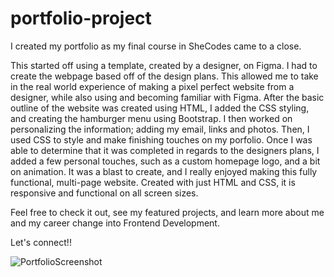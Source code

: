 # portfolio-project

I created my portfolio as my final course in SheCodes came to a close. 

This started off using a template, created by a designer, on Figma. I had to create the webpage based off of the design plans. This allowed me to take in the real world experience of making a pixel perfect website from a designer, while also using and becoming familiar with Figma. After the basic outline of the website was created using HTML, I added the CSS styling, and creating the hamburger menu using Bootstrap. I then worked on personalizing the information; adding my email, links and photos. Then, I used CSS to style and make finishing touches on my porfolio. Once I was able to determine that it was completed in regards to the designers plans, I added a few personal touches, such as a custom homepage logo, and a bit on animation. It was a blast to create, and I really enjoyed making this fully functional, multi-page website. Created with just HTML and CSS, it is responsive and functional on all screen sizes.

Feel free to check it out, see my featured projects, and learn more about me and my career change into Frontend Development. 

Let's connect!!

![PortfolioScreenshot](https://user-images.githubusercontent.com/93938033/204605927-f8cd4ab7-c865-4a03-9248-1fa42af8d15f.png)

